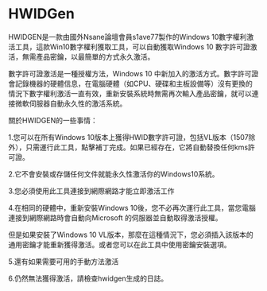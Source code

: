 # HWIDGen
HWIDGEN是一款由國外Nsane論壇會員s1ave77製作的Windows 10數字權利激活工具，這款Win10數字權利獲取工具，可以自動獲取Windows 10 數字許可證激活，無需產品密鑰，以最簡單的方式永久激活。

數字許可證激活是一種授權方法，Windows 10 中新加入的激活方式。數字許可證會記錄機器的硬體信息，在電腦硬體（如CPU、硬碟和主板設備等）沒有更換的情況下數字權利激活一直有效，重新安裝系統時無需再次輸入產品密鑰，就可以連接微軟伺服器自動永久性的激活系統。

關於HWIDGEN的一些事情：

1.您可以在所有Windows 10版本上獲得HWID數字許可證，包括VL版本（1507除外），只需運行此工具，點擊補丁完成。如果已經存在，它將自動替換任何kms許可證。

2.它不會安裝或存儲任何文件就能永久性激活你的Windows10系統。

3.您必須使用此工具連接到網際網路才能立即激活工作

4.在相同的硬體中，重新安裝Windows 10後，您不必再次運行此工具，當您電腦連接到網際網路時會自動向Microsoft 的伺服器並自動取得激活授權。

但是如果安裝了Windows 10 VL版本，那麼在這種情況下，您必須插入該版本的通用密鑰才能重新獲得激活。或者您可以在此工具中使用密鑰安裝選項。

5.還有如果需要可用的手動方法激活

6.仍然無法獲得激活，請檢查hwidgen生成的日誌。
